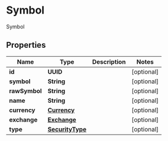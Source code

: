 

# Symbol

Symbol

## Properties

| Name | Type | Description | Notes |
|------------ | ------------- | ------------- | -------------|
|**id** | **UUID** |  |  [optional] |
|**symbol** | **String** |  |  [optional] |
|**rawSymbol** | **String** |  |  [optional] |
|**name** | **String** |  |  [optional] |
|**currency** | [**Currency**](Currency.md) |  |  [optional] |
|**exchange** | [**Exchange**](Exchange.md) |  |  [optional] |
|**type** | [**SecurityType**](SecurityType.md) |  |  [optional] |




